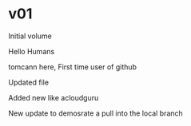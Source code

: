 # v01
Initial volume

Hello Humans

tomcann here, First time user of github

Updated file

Added new like acloudguru

New update to demosrate a pull into the local branch
